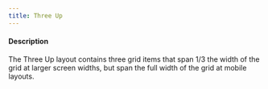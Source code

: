 ```yaml
---
title: Three Up
---
```

#### Description
The Three Up layout contains three grid items that span 1/3 the width of the grid at larger screen widths, but span the full width of the grid at mobile layouts.
